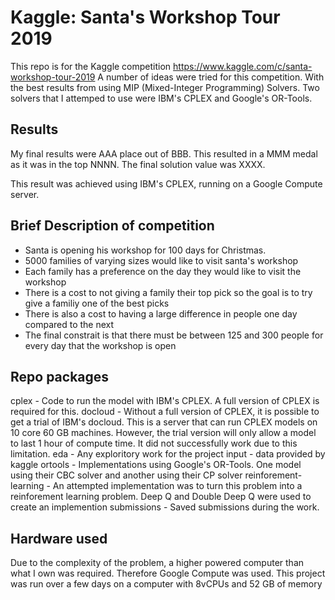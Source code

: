 # Kaggle: Santa's Workshop Tour 2019

This repo is for the Kaggle competition https://www.kaggle.com/c/santa-workshop-tour-2019
A number of ideas were tried for this competition. With the best results from using MIP (Mixed-Integer Programming) Solvers. Two solvers that I attemped to use were IBM's CPLEX and Google's OR-Tools.

## Results
My final results were AAA place out of BBB. This resulted in a MMM medal as it was in the top NNNN. The final solution value was XXXX.

This result was achieved using IBM's CPLEX, running on a Google Compute server.

## Brief Description of competition
- Santa is opening his workshop for 100 days for Christmas.
- 5000 families of varying sizes would like to visit santa's workshop
- Each family has a preference on the day they would like to visit the workshop
- There is a cost to not giving a family their top pick so the goal is to try give a familiy one of the best picks
- There is also a cost to having a large difference in people one day compared to the next
- The final constrait is that there must be between 125 and 300 people for every day that the workshop is open

## Repo packages
cplex
	- Code to run the model with IBM's CPLEX. A full version of CPLEX is required for this.
docloud 
	- Without a full version of CPLEX, it is possible to get a trial of IBM's docloud. This is a server that can run CPLEX models on 10 core 60 GB machines. However, the trial version will only allow a model to last 1 hour of compute time. It did not successfully work due to this limitation.
eda 
	- Any exploritory work for the project
input 
	- data provided by kaggle
ortools 
	- Implementations using Google's OR-Tools. One model using their CBC solver and another using their CP solver
reinforement-learning 
	- An attempted implementation was to turn this problem into a reinforement learning problem. Deep Q and Double Deep Q were used to create an implemention
submissions 
	- Saved submissions during the work. 

## Hardware used
Due to the complexity of the problem, a higher powered computer than what I own was required. Therefore Google Compute was used. This project was run over a few days on a computer with 8vCPUs and 52 GB of memory

